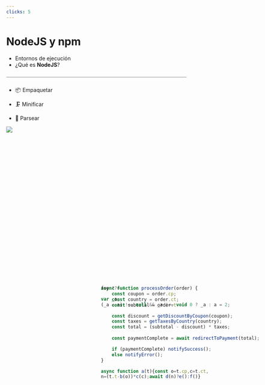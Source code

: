 ```yaml
---
clicks: 5
---
```


# NodeJS y npm

<div grid="~ cols-2 gap-4">
<div>

- Entornos de ejecución
- ¿Qué es __NodeJS__?

<hr />

<div v-click="1">

- 📦 Empaquetar

</div>
<div v-click="2">

- 🗜 Minificar

</div>
<div v-click="4">

- 💬 Parsear

</div>

</div>
<div>

<div v-click-hide="2">

<img v-click="1" src="/assets/bundle.png">

</div>

<div v-click-hide="4" class="code-block">
<div v-click="2">

```javascript
async function processOrder(order) {
	const coupon = order.cp;
	const country = order.ct;
	const subtotal = order.t

	const discount = getDiscountByCoupon(coupon);
	const taxes = getTaxesByCountry(country);
	const total = (subtotal - discount) * taxes;
	
	const paymentComplete = await redirectToPayment(total);

	if (paymentComplete) notifySuccess();
	else notifyError();
}
```

</div>
<div v-click="3">

```javascript
async function a(t){const o=t.cp,c=t.ct,
n=(t.t-b(o))*c(c);await d(n)?e():f()}
```

</div>
</div>

<div v-click="4" class="code-block">

```javascript
foo ??= 2
```

<div v-click="5">

```javascript
var _a;
(_a = a) !== null && _a !== void 0 ? _a : a = 2;
```

</div>

</div>

</div>
</div>

<style>
	.code-block {
		position: absolute;
		right: 5%;
		top: 20%;
		width: 45%;
	}
	hr {
		opacity: 0.5;
		margin: 24px 24px 24px 0;
	}
</style>
